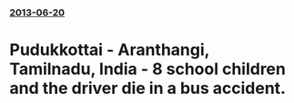 ### [2013-06-20](/news/2013/06/20/index.md)

# Pudukkottai - Aranthangi, Tamilnadu, India - 8 school children and the driver die in a bus accident.



